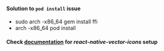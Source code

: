 #### Solution to `pod install` issue

- sudo arch -x86_64 gem install ffi
- arch -x86_64 pod install

#### Check [documentation](https://github.com/oblador/react-native-vector-icons) for _react-native-vector-icons_ setup
